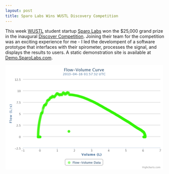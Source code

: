 ```yaml
---
layout: post
title: Sparo Labs Wins WUSTL Discovery Competition
---
```


This week [WUSTL](http://wustl.edu) student startup [Sparo Labs](http://www.sparolabs.com) won the $25,000 grand prize in the inaugural [Discover Competition](http://engineering.wustl.edu/disc-comp.aspx). Joining their team for the competition was an exciting experience for me - I led the develompent of a software prototype that interfaces with their spirometer, processes the signal, and displays the results to users. A static demonstration site is available at [Demo.SparoLabs.com](http://engineering.wustl.edu/disc-comp.aspx). 

<a href="http://demo.sparolabs.com"><img src="/images/SparoChart.png" width="500" alt="Demonstration Data Chart" /></a>